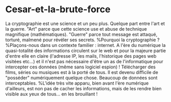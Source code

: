 # Cesar-et-la-brute-force

La cryptographie est une science et un peu plus. Quelque part entre l'art et la guerre. "Art" parce que cette science use et abuse de technique magnifique (mathématiques). "Guerre" parce tout message est attaqué, torturé, malmené pour révéler ses secrets. %Pourquoi la cryptographie ? %Plaçons-nous dans un contexte familier : internet. A l'ère du numérique la quasi-totalité des informations circulent sur le web et pour la majeure partie d'entre elle en claire (l'adresse IP, les mails, l'historique des pages web visitées etc...) et il n'est pas nécessaire d'être un as de l'informatique pour intercepter ces données (même sans logiciel espion) ! Télécharger des films, séries ou musiques est à la porté de tous. Il est devenu difficile de "posséder" numériquement quelque chose. Beaucoup de données sont interceptables. %L'idée très vite apparu, bien avant l'ère numérique d'ailleurs, est non pas de cacher les informations, mais de les rendre bien visible aux yeux de tous... en les brouillant ! 
